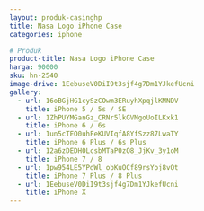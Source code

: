 ```yaml
---
layout: produk-casinghp
title: Nasa Logo iPhone Case
categories: iphone

# Produk
product-title: Nasa Logo iPhone Case
harga: 90000
sku: hn-2540
image-drive: 1EebuseV0DiI9t3sjf4g7Dm1YJkefUcni
gallery:
  - url: 16oBGjHG1cySzCOwm3ERuyhXpqjlKMNDV
    title: iPhone 5 / 5s / SE
  - url: 1ZhPUYMGanGz_CRNr5lkGVMgoUoILKxk1
    title: iPhone 6 / 6s
  - url: 1un5cTEO0uhFeKUVIqfA8YfSzz87LwaTY
    title: iPhone 6 Plus / 6s Plus
  - url: 12a6zDEDH0LcsbMTaP0zO8_JjKv_3y1oM
    title: iPhone 7 / 8
  - url: 1pw954LE5YPdWl_obKuOCf89rsYoj8vOt
    title: iPhone 7 Plus / 8 Plus
  - url: 1EebuseV0DiI9t3sjf4g7Dm1YJkefUcni
    title: iPhone X
---
```

